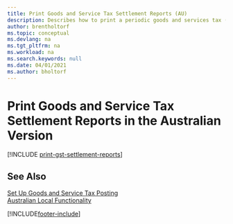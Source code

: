 ```yaml
---
title: Print Goods and Service Tax Settlement Reports (AU)
description: Describes how to print a periodic goods and services tax (GST) settlement in the Australian version of Business Central.
author: brentholtorf
ms.topic: conceptual
ms.devlang: na
ms.tgt_pltfrm: na
ms.workload: na
ms.search.keywords: null
ms.date: 04/01/2021
ms.author: bholtorf
---
```

# <a name="print-goods-and-service-tax-settlement-reports-in-the-australian-version"></a><a name="print-goods-and-service-tax-settlement-reports-in-the-australian-version"></a>Print Goods and Service Tax Settlement Reports in the Australian Version

[!INCLUDE [print-gst-settlement-reports](../includes/AUNZ/print-gst-settlement-reports.md)]

## <a name="see-also"></a><a name="see-also"></a>See Also

[Set Up Goods and Service Tax Posting](how-to-set-up-goods-and-service-tax-posting.md)   
[Australian Local Functionality](australia-local-functionality.md)  


[!INCLUDE[footer-include](../../includes/footer-banner.md)]
